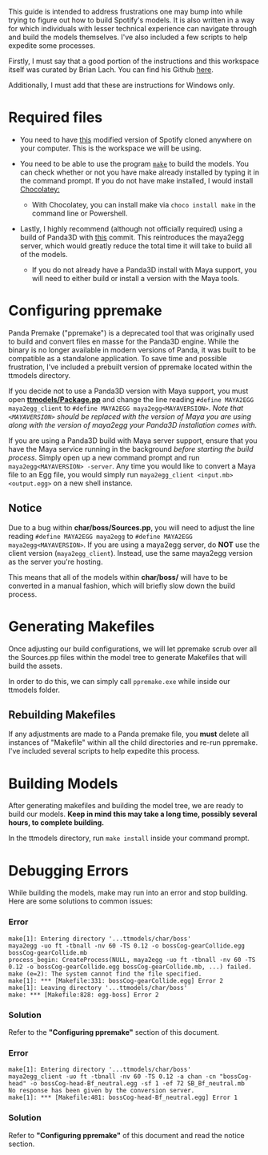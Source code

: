 This guide is intended to address frustrations one may bump into while trying to figure out how to build Spotify's models. It is also written in a way for which individuals with lesser technical experience can navigate through and build the models themselves. I've also included a few scripts to help expedite some processes.

Firstly, I must say that a good portion of the instructions and this workspace itself was curated by Brian Lach. You can find his Github [here](https://github.com/lachbr).

Additionally, I must add that these are instructions for Windows only.

# Required files
- You need to have [this](https://github.com/loonaticx/ttmodels) modified version of Spotify cloned anywhere on your computer. This is the workspace we will be using.

- You need to be able to use the program [``make``](https://chocolatey.org/packages/make) to build the models. You can check whether or not you have make already installed by typing it in the command prompt. If you do not have make installed, I would install [Chocolatey:](https://chocolatey.org/install)
  - With Chocolatey, you can install make via ``choco install make`` in the command line or Powershell.

- Lastly, I highly recommend (although not officially required) using a build of Panda3D with [this](https://github.com/panda3d/panda3d/commit/74a464896589f2ae0fa0c9f3b1728abc9fd9182f) commit. This reintroduces the maya2egg server, which would greatly reduce the total time it will take to build all of the models.
  - If you do not already have a Panda3D install with Maya support, you will need to either build or install a version with the Maya tools.

# Configuring ppremake

Panda Premake ("ppremake") is a deprecated tool that was originally used to build and convert files en masse for the Panda3D engine. While the binary is no longer available in modern versions of Panda, it was built to be compatible as a standalone application. To save time and possible frustration, I've included a prebuilt version of ppremake located within the ttmodels directory.

If you decide not to use a Panda3D version with Maya support, you must open [**ttmodels/Package.pp**](https://github.com/tsp-team/ttmodels/blob/master/ttmodels/Package.pp) and change the line reading `#define MAYA2EGG maya2egg_client` to `#define MAYA2EGG maya2egg<MAYAVERSION>`. *Note that `<MAYAVERSION>` should be replaced with the version of Maya you are using along with the version of maya2egg your Panda3D installation comes with.*

If you are using a Panda3D build with Maya server support, ensure that you have the Maya service running in the background *before starting the build process*. Simply open up a new command prompt and run ``maya2egg<MAYAVERSION> -server``. Any time you would like to convert a Maya file to an Egg file, you would simply run ``maya2egg_client <input.mb> <output.egg>`` on a new shell instance.

## Notice

Due to a bug within **char/boss/Sources.pp**, you will need to adjust the line reading ``#define MAYA2EGG maya2egg`` to ``#define MAYA2EGG maya2egg<MAYAVERSION>``. If you are using a maya2egg server, do **NOT** use the client version (``maya2egg_client``). Instead, use the same maya2egg version as the server you're hosting.

This means that all of the models within **char/boss/** will have to be converted in a manual fashion, which will briefly slow down the build process.

# Generating Makefiles

Once adjusting our build configurations, we will let ppremake scrub over all the Sources.pp files within the model tree to generate Makefiles that will build the assets.

In order to do this, we can simply call ``ppremake.exe`` while inside our ttmodels folder.

## Rebuilding Makefiles

If any adjustments are made to a Panda premake file, you **must** delete all instances of "Makefile" within all the child directories and re-run ppremake. I've included several scripts to help expedite this process.

# Building Models

After generating makefiles and building the model tree, we are ready to build our models. **Keep in mind this may take a long time, possibly several hours, to complete building.**

In the ttmodels directory, run ``make install`` inside your command prompt.

# Debugging Errors

While building the models, make may run into an error and stop building. Here are some solutions to common issues:

### Error
```
make[1]: Entering directory '...ttmodels/char/boss'
maya2egg -uo ft -tbnall -nv 60 -TS 0.12 -o bossCog-gearCollide.egg bossCog-gearCollide.mb
process_begin: CreateProcess(NULL, maya2egg -uo ft -tbnall -nv 60 -TS 0.12 -o bossCog-gearCollide.egg bossCog-gearCollide.mb, ...) failed.
make (e=2): The system cannot find the file specified.
make[1]: *** [Makefile:331: bossCog-gearCollide.egg] Error 2
make[1]: Leaving directory '...ttmodels/char/boss'
make: *** [Makefile:828: egg-boss] Error 2
```

### Solution
Refer to the **"Configuring ppremake"** section of this document.

### Error
```
make[1]: Entering directory '...ttmodels/char/boss'
maya2egg_client -uo ft -tbnall -nv 60 -TS 0.12 -a chan -cn "bossCog-head" -o bossCog-head-Bf_neutral.egg -sf 1 -ef 72 SB_Bf_neutral.mb
No response has been given by the conversion server.
make[1]: *** [Makefile:481: bossCog-head-Bf_neutral.egg] Error 1
```

### Solution
Refer to **"Configuring ppremake"** of this document and read the notice section. 

